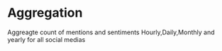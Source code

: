 # Aggregation
Aggreagte count of mentions and sentiments
Hourly,Daily,Monthly and yearly for all social medias
